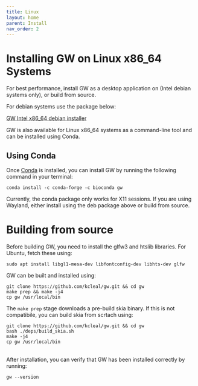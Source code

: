 ```yaml
---
title: Linux
layout: home
parent: Install
nav_order: 2
---
```


# Installing GW on Linux x86_64 Systems

For best performance, install GW as a desktop application on (Intel debian systems only), or build from source.


For debian systems use the package below:


[GW Intel x86_64 debian installer](https://github.com/kcleal/gw/releases/download/v1.2.2/gw_1.2.2_amd64.deb)


GW is also available for Linux x86_64 systems as a command-line tool and can be installed using Conda. 

## Using Conda

Once [Conda](https://docs.conda.io/projects/miniconda/en/latest/miniconda-other-installer-links.html) is installed, 
you can install GW by running the following command in your terminal:

```shell
conda install -c conda-forge -c bioconda gw
```

Currently, the conda package only works for X11 sessions. If you are using Wayland, either install using the deb package above or build from source.


# Building from source

Before building GW, you need to install the glfw3 and htslib libraries.
For Ubuntu, fetch these using:

```shell
sudo apt install libgl1-mesa-dev libfontconfig-dev libhts-dev glfw
```

GW can be built and installed using:
```shell
git clone https://github.com/kcleal/gw.git && cd gw
make prep && make -j4
cp gw /usr/local/bin
```

The `make prep` stage downloads a pre-build skia binary. If this is not compatibile, you can build skia from scrtach using:
```shell
git clone https://github.com/kcleal/gw.git && cd gw
bash ./deps/build_skia.sh
make -j4
cp gw /usr/local/bin
```

<br>
After installation, you can verify that GW has been installed correctly by running:

```shell
gw --version
```
